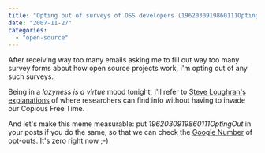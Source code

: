 ```yaml
---
title: "Opting out of surveys of OSS developers (1962030919860111OptingOut)"
date: "2007-11-27"
categories: 
  - "open-source"
---
```


After receiving way too many emails asking me to fill out way too many survey forms about how open source projects work, I'm opting out of any such surveys.

Being in a _lazyness is a virtue_ mood tonight, I'll refer to [Steve Loughran's explanations](http://www.1060.org/blogxter/entry?publicid=E47B0A97528CCD973524C9A938A2E8D9) of where researchers can find info without having to invade our Copious Free Time.

And let's make this meme measurable: put _1962030919860111OptingOut_ in your posts if you do the same, so that we can check the [Google Number](http://www.google.com/search?q=1962030919860111OptingOut) of opt-outs. It's zero right now ;-)
